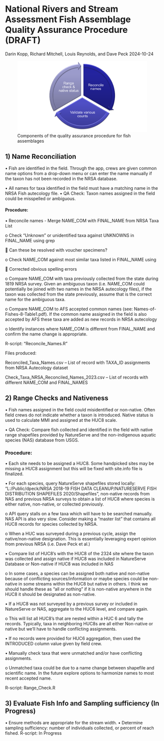National Rivers and Stream Assessment Fish Assemblage Quality Assurance
Procedure (DRAFT)
================
Darin Kopp, Richard Mitchell, Louis Reynolds, and Dave Peck
2024-10-24

<figure>
<img src="QA_Figure.png"
alt="Components of the quality assurance procedure for fish assemblages" />
<figcaption aria-hidden="true">Components of the quality assurance
procedure for fish assemblages</figcaption>
</figure>

## 1) Name Reconciliation

• Fish are identified in the field. Through the app, crews are given
common name options from a drop-down menu or can enter the name manually
if the taxon has not been recorded in the NRSA database.

• All names for taxa identified in the field must have a matching name
in the NRSA Fish autecology file. • QA Check: Taxon names assigned in
the field could be misspelled or ambiguous.

#### Procedure:

• Reconcile names - Merge NAME_COM with FINAL_NAME from NRSA Taxa List

o Check “Unknown” or unidentified taxa against UNKNOWNS in FINAL_NAME
using grep

 Can these be resolved with voucher specimens?

o Check NAME_COM against most similar taxa listed in FINAL_NAME using

 Corrected obvious spelling errors

o Compare NAME_COM with taxa previously collected from the state during
1819 NRSA survey. Given an ambiguous taxon (i.e. NAME_COM could
potentially be joined with two names in the NRSA autecology files), if
the taxon was collected from the state previously, assume that is the
correct name for the ambiguous taxa.

o Compare NAME_COM to AFS accepted common names (see:
Names-of-Fishes-8-Table1.pdf). If the common name assigned in the field
is also accepted by AFS these taxa are added as new records in NRSA
autecology

o Identify instances where NAME_COM is different from FINAL_NAME and
confirm the name change is appropriate.

R-script: “Reconcile_Names.R”

Files produced:

Reconciled_Taxa_Names.csv – List of record with TAXA_ID assignments from
NRSA Autecology dataset

Check_Taxa_NRSA_Reconciled_Names_2023.csv – List of records with
different NAME_COM and FINAL_NAMES

## 2) Range Checks and Nativeness

• Fish names assigned in the field could misidentified or non-native.
Often field crews do not indicate whether a taxon is introduced. Native
status is used to calculate MMI and assigned at the HUC8 scale.

• QA Check: Compare fish collected and identified in the field with
native range shapefiles provided by NatureServe and the non-indigenous
aquatic species (NAS) database from USGS.

### Procedure:

• Each site needs to be assigned a HUC8. Some handpicked sites may be
missing a HUC8 assignment but this will be fixed with site.info file is
finalized.

• For each species, query NatureServe shapefiles stored locally:
“L:/Public/dpeck/NRSA 2018-19 FISH DATA CLEANUP/NATURESERVE FISH
DISTRIBUTION SHAPEFILES 2020/Shapefiles”, non-native records from NAS
and previous NRSA surveys to obtain a list of HUC8 where species is
either native, non-native, or collected previously.

o API query stalls on a few taxa which will have to be searched
manually. NAS API is also very slow. Consider making a “master list”
that contains all HUC8 records for species collected by NRSA.

o When a HUC was surveyed during a previous cycle, assign the
native/non-native designation. This is essentially leveraging expert
opinion from previous NRSA (i.e. Dave Peck et al.)

• Compare list of HUC8’s with the HUC8 of the 2324 site where the taxon
was collected and assign native if HUC8 was included in NatureServe
Database or Non-native if HUC8 was included in NAS

o In some cases, a species can be assigned both native and non-native
because of conflicting sources/information or maybe species could be
non-native in some streams within the HUC8 but native in others. I think
we should handle these as “all or nothing” if it is non-native anywhere
in the HUC8 it should be designated as non-native.

• If a HUC8 was not surveyed by a previous survey or included in
NatureServe or NAS, aggregate to the HUC6 level, and compare again.

o This will list all HUC8’s that are nested within a HUC 6 and tally the
records. Typically, taxa in neighboring HUC8s are all either Non-native
or native but we’ll have to handle conflicting assignments.

• If no records were provided for HUC6 aggregation, then used the
INTRODUCED column value given by field crew.

• Manually check taxa that were unmatched and/or have conflicting
assignments.

o Unmatched taxa could be due to a name change between shapefile and
scientific name. In the future explore options to harmonize names to
most recent accepted name.

R-script: Range_Check.R

## 3) Evaluate Fish Info and Sampling sufficiency (In Progress)

• Ensure methods are appropriate for the stream width. • Determine
sampling sufficiency: number of individuals collected, or percent of
reach fished. R-script: In Progress
